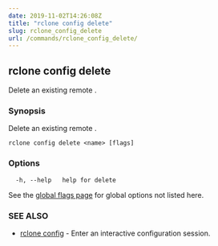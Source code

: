 ```yaml
---
date: 2019-11-02T14:26:08Z
title: "rclone config delete"
slug: rclone_config_delete
url: /commands/rclone_config_delete/
---
```

## rclone config delete

Delete an existing remote <name>.

### Synopsis

Delete an existing remote <name>.

```
rclone config delete <name> [flags]
```

### Options

```
  -h, --help   help for delete
```

See the [global flags page](/flags/) for global options not listed here.

### SEE ALSO

* [rclone config](/commands/rclone_config/)	 - Enter an interactive configuration session.

